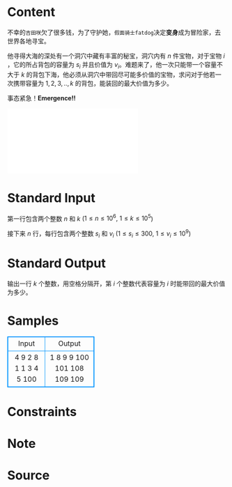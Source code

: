 
# Content

不幸的`吉田咲`欠了很多钱，为了守护她，`假面骑士fatdog`决定**变身**成为冒险家，去世界各地寻宝。

他寻得大海的深处有一个洞穴中藏有丰富的秘宝，洞穴内有 $n$ 件宝物，对于宝物 $i$ ，它的所占背包的容量为 $s_i$ 并且价值为 $v_i$。难题来了，他一次只能带一个容量不大于 $k$ 的背包下海，他必须从洞穴中带回尽可能多价值的宝物，求问对于他若一次携带容量为 $1,2,3,..,k$ 的背包，能装回的最大价值为多少。

事态紧急！**Emergence!!**

![henshin](/source/lutece/wo-lai-bian-shen/img/aHR0cHM6Ly9waWNzLmltYWdlcy5hYy5jbi9pbWFnZS81ZWI0Y2Y3MzAxNTc4Lmh0bWw=.html)

# Standard Input

第一行包含两个整数 $n$ 和 $k$ ($1\leq n \leq 10^6,~1\leq k \leq 10^5$)

接下来 $n$ 行，每行包含两个整数 $s_i$ 和 $v_i$ ($1\leq s_i \leq300, ~1\leq v_i\leq10^9$)

# Standard Output

输出一行 $k$ 个整数，用空格分隔开，第 $i$ 个整数代表容量为 $i$ 时能带回的最大价值为多少。

# Samples

<style>
        table,table tr th, table tr td { border:1px solid #0094ff; }
        table { width: 200px; min-height: 25px; line-height: 25px; text-align: center; border-collapse: collapse;}   
    </style>
<table>
	<tr>
		<td>Input</td>
		<td>Output</td>
	</tr>
<tr><td>4 9
2 8
1 1
3 4
5 100</td><td>1 8 9 9 100 101 108 109 109</td></tr></table>


# Constraints



# Note



# Source


